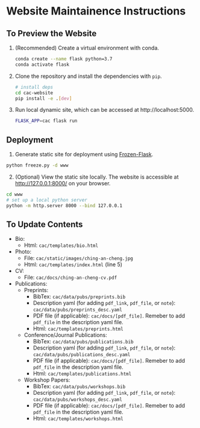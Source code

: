 # Website Maintainence Instructions
## To Preview the Website
1. (Recommended) Create a virtual environment with conda.
   ```bash
   conda create --name flask python=3.7
   conda activate flask
   ```
2. Clone the repository and install the dependencies with `pip`.
   ```bash
   # install deps
   cd cac-website
   pip install -e .[dev]
   ```
3. Run local dynamic site, which can be accessed at http://localhost:5000.
   ```bash
   FLASK_APP=cac flask run
   ```

## Deployment

1. Generate static site for deployment using [Frozen-Flask](https://pythonhosted.org/Frozen-Flask/).

```bash
python freeze.py -d www
```

2. (Optional) View the static site locally. The website is accessible at http://127.0.0.1:8000/ on your browser.

```bash
cd www
# set up a local python server
python -m http.server 8000 --bind 127.0.0.1
```

## To Update Contents
- Bio:
  - Html: `cac/templates/bio.html`
- Photo:
  - File: `cac/static/images/ching-an-cheng.jpg`
  - Html: `cac/templates/index.html` (line 5)
- CV:
  - File: `cac/docs/ching-an-cheng-cv.pdf`
- Publications:
  - Preprints:
    - BibTex: `cac/data/pubs/preprints.bib`
    - Description yaml (for adding `pdf_link`, `pdf_file`, or `note`): `cac/data/pubs/preprints_desc.yaml`
    - PDF file (if applicable): `cac/docs/[pdf_file]`. Remeber to add `pdf_file` in the description yaml file.
    - Html: `cac/templates/preprints.html`
  - Conference/Journal Publications:
    - BibTex: `cac/data/pubs/publications.bib`
    - Description yaml (for adding `pdf_link`, `pdf_file`, or `note`): `cac/data/pubs/publications_desc.yaml`
    - PDF file (if applicable): `cac/docs/[pdf_file]`. Remeber to add `pdf_file` in the description yaml file.
    - Html: `cac/templates/publications.html`
  - Workshop Papers:
    - BibTex: `cac/data/pubs/workshops.bib`
    - Description yaml (for adding `pdf_link`, `pdf_file`, or `note`): `cac/data/pubs/workshops_desc.yaml`
    - PDF file (if applicable): `cac/docs/[pdf_file]`. Remeber to add `pdf_file` in the description yaml file.
    - Html: `cac/templates/workshops.html`


